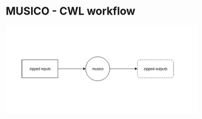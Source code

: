 # MUSICO - CWL workflow

![Workflow](https://github.com/Andreja28/cloud-workflows/blob/master/cwl/musico-cwl/musico.png)